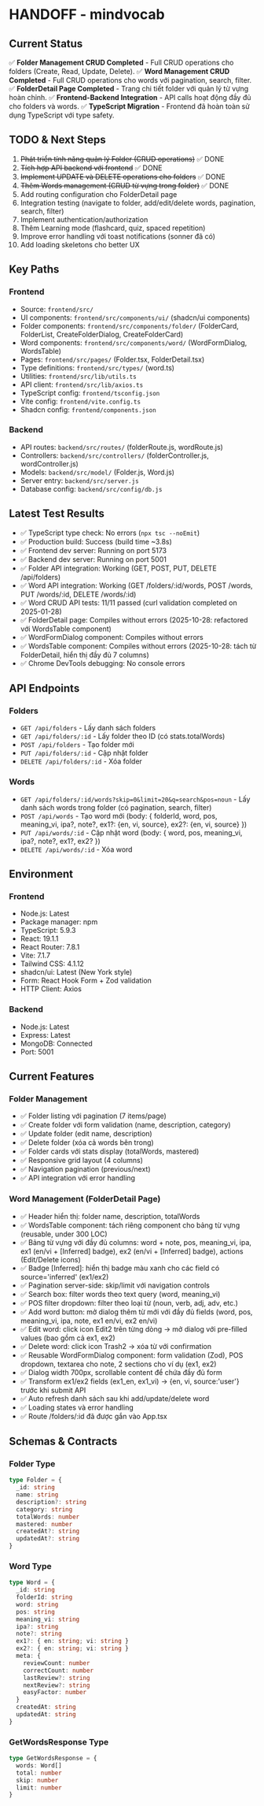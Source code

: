 # HANDOFF - mindvocab

## Current Status
✅ **Folder Management CRUD Completed** - Full CRUD operations cho folders (Create, Read, Update, Delete).
✅ **Word Management CRUD Completed** - Full CRUD operations cho words với pagination, search, filter.
✅ **FolderDetail Page Completed** - Trang chi tiết folder với quản lý từ vựng hoàn chỉnh.
✅ **Frontend-Backend Integration** - API calls hoạt động đầy đủ cho folders và words.
✅ **TypeScript Migration** - Frontend đã hoàn toàn sử dụng TypeScript với type safety.

## TODO & Next Steps
1. ~~Phát triển tính năng quản lý Folder (CRUD operations)~~ ✅ DONE
2. ~~Tích hợp API backend với frontend~~ ✅ DONE
3. ~~Implement UPDATE và DELETE operations cho folders~~ ✅ DONE
4. ~~Thêm Words management (CRUD từ vựng trong folder)~~ ✅ DONE
5. Add routing configuration cho FolderDetail page
6. Integration testing (navigate to folder, add/edit/delete words, pagination, search, filter)
7. Implement authentication/authorization
8. Thêm Learning mode (flashcard, quiz, spaced repetition)
9. Improve error handling với toast notifications (sonner đã có)
10. Add loading skeletons cho better UX

## Key Paths
### Frontend
- Source: `frontend/src/`
- UI components: `frontend/src/components/ui/` (shadcn/ui components)
- Folder components: `frontend/src/components/folder/` (FolderCard, FolderList, CreateFolderDialog, CreateFolderCard)
- Word components: `frontend/src/components/word/` (WordFormDialog, WordsTable)
- Pages: `frontend/src/pages/` (Folder.tsx, FolderDetail.tsx)
- Type definitions: `frontend/src/types/` (word.ts)
- Utilities: `frontend/src/lib/utils.ts`
- API client: `frontend/src/lib/axios.ts`
- TypeScript config: `frontend/tsconfig.json`
- Vite config: `frontend/vite.config.ts`
- Shadcn config: `frontend/components.json`

### Backend
- API routes: `backend/src/routes/` (folderRoute.js, wordRoute.js)
- Controllers: `backend/src/controllers/` (folderController.js, wordController.js)
- Models: `backend/src/model/` (Folder.js, Word.js)
- Server entry: `backend/src/server.js`
- Database config: `backend/src/config/db.js`

## Latest Test Results
- ✅ TypeScript type check: No errors (`npx tsc --noEmit`)
- ✅ Production build: Success (build time ~3.8s)
- ✅ Frontend dev server: Running on port 5173
- ✅ Backend dev server: Running on port 5001
- ✅ Folder API integration: Working (GET, POST, PUT, DELETE /api/folders)
- ✅ Word API integration: Working (GET /folders/:id/words, POST /words, PUT /words/:id, DELETE /words/:id)
- ✅ Word CRUD API tests: 11/11 passed (curl validation completed on 2025-01-28)
- ✅ FolderDetail page: Compiles without errors (2025-10-28: refactored với WordsTable component)
- ✅ WordFormDialog component: Compiles without errors
- ✅ WordsTable component: Compiles without errors (2025-10-28: tách từ FolderDetail, hiển thị đầy đủ 7 columns)
- ✅ Chrome DevTools debugging: No console errors

## API Endpoints
### Folders
- `GET /api/folders` - Lấy danh sách folders
- `GET /api/folders/:id` - Lấy folder theo ID (có stats.totalWords)
- `POST /api/folders` - Tạo folder mới
- `PUT /api/folders/:id` - Cập nhật folder
- `DELETE /api/folders/:id` - Xóa folder

### Words
- `GET /api/folders/:id/words?skip=0&limit=20&q=search&pos=noun` - Lấy danh sách words trong folder (có pagination, search, filter)
- `POST /api/words` - Tạo word mới (body: { folderId, word, pos, meaning_vi, ipa?, note?, ex1?: {en, vi, source}, ex2?: {en, vi, source} })
- `PUT /api/words/:id` - Cập nhật word (body: { word, pos, meaning_vi, ipa?, note?, ex1?, ex2? })
- `DELETE /api/words/:id` - Xóa word

## Environment
### Frontend
- Node.js: Latest
- Package manager: npm
- TypeScript: 5.9.3
- React: 19.1.1
- React Router: 7.8.1
- Vite: 7.1.7
- Tailwind CSS: 4.1.12
- shadcn/ui: Latest (New York style)
- Form: React Hook Form + Zod validation
- HTTP Client: Axios

### Backend
- Node.js: Latest
- Express: Latest
- MongoDB: Connected
- Port: 5001

## Current Features
### Folder Management
- ✅ Folder listing với pagination (7 items/page)
- ✅ Create folder với form validation (name, description, category)
- ✅ Update folder (edit name, description)
- ✅ Delete folder (xóa cả words bên trong)
- ✅ Folder cards với stats display (totalWords, mastered)
- ✅ Responsive grid layout (4 columns)
- ✅ Navigation pagination (previous/next)
- ✅ API integration với error handling

### Word Management (FolderDetail Page)
- ✅ Header hiển thị: folder name, description, totalWords
- ✅ WordsTable component: tách riêng component cho bảng từ vựng (reusable, under 300 LOC)
- ✅ Bảng từ vựng với đầy đủ columns: word + note, pos, meaning_vi, ipa, ex1 (en/vi + [Inferred] badge), ex2 (en/vi + [Inferred] badge), actions (Edit/Delete icons)
- ✅ Badge [Inferred]: hiển thị badge màu xanh cho các field có source='inferred' (ex1/ex2)
- ✅ Pagination server-side: skip/limit với navigation controls
- ✅ Search box: filter words theo text query (word, meaning_vi)
- ✅ POS filter dropdown: filter theo loại từ (noun, verb, adj, adv, etc.)
- ✅ Add word button: mở dialog thêm từ mới với đầy đủ fields (word, pos, meaning_vi, ipa, note, ex1 en/vi, ex2 en/vi)
- ✅ Edit word: click icon Edit2 trên từng dòng → mở dialog với pre-filled values (bao gồm cả ex1, ex2)
- ✅ Delete word: click icon Trash2 → xóa từ với confirmation
- ✅ Reusable WordFormDialog component: form validation (Zod), POS dropdown, textarea cho note, 2 sections cho ví dụ (ex1, ex2)
- ✅ Dialog width 700px, scrollable content để chứa đầy đủ form
- ✅ Transform ex1/ex2 fields (ex1_en, ex1_vi) → {en, vi, source:'user'} trước khi submit API
- ✅ Auto refresh danh sách sau khi add/update/delete word
- ✅ Loading states và error handling
- ✅ Route /folders/:id đã được gắn vào App.tsx

## Schemas & Contracts
### Folder Type
```typescript
type Folder = {
  _id: string
  name: string
  description?: string
  category: string
  totalWords: number
  mastered: number
  createdAt?: string
  updatedAt?: string
}
```

### Word Type
```typescript
type Word = {
  _id: string
  folderId: string
  word: string
  pos: string
  meaning_vi: string
  ipa?: string
  note?: string
  ex1?: { en: string; vi: string }
  ex2?: { en: string; vi: string }
  meta: {
    reviewCount: number
    correctCount: number
    lastReview?: string
    nextReview?: string
    easyFactor: number
  }
  createdAt: string
  updatedAt: string
}
```

### GetWordsResponse Type
```typescript
type GetWordsResponse = {
  words: Word[]
  total: number
  skip: number
  limit: number
}
```
